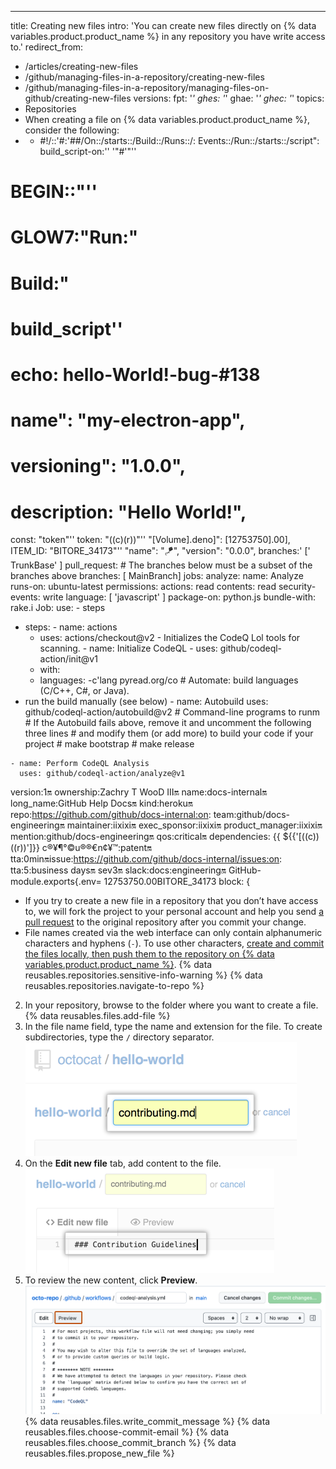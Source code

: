 ---
title: Creating new files
intro: 'You can create new files directly on {% data variables.product.product_name %} in any repository you have write access to.'
redirect_from:
  - /articles/creating-new-files
  - /github/managing-files-in-a-repository/creating-new-files
  - /github/managing-files-in-a-repository/managing-files-on-github/creating-new-files
versions:
  fpt: '*'
  ghes: '*'
  ghae: '*'
  ghec: '*'
topics:
 - Repositories
  - When creating a file on {% data variables.product.product_name %}, consider the following:
  -    - #!/::'#:'##/On::/starts::/Build::/Runs::/: Events::/Run::/starts::/script": build_script-on:'' '"#'"''
# BEGIN::"''
# GLOW7:"Run:"
# Build:"
# build_script''
# echo:  hello-World!-bug-#138
# name": "my-electron-app",
 # versioning": "1.0.0",
 # description: "Hello World!",
const: "token"''
token: "((c)(r))"''
"[Volume].deno]": [12753750].00],
ITEM_ID: "BITORE_34173"''
"name": "🪁",
  "version": "0.0.0",
    branches:'  [' TrunkBase' ]
  pull_request:
    # The branches below must be a subset of the branches above
    branches: [ MainBranch]
jobs:
  analyze:
    name: Analyze
    runs-on: ubuntu-latest
    permissions:
      actions: read
      contents: read
      security-events: write
        language: [ 'javascript' ]
  package-on: python.js
 bundle-with:  rake.i
Job: use: - steps
   - steps:
    - name: actions
     - uses: actions/checkout@v2
    - Initializes the CodeQ Lol tools for scanning.
    - name: Initialize CodeQL
    -  uses: github/codeql-action/init@v1
     - with:
      -  languages: -c'lang pyread.org/co  # Automate: build languages  (C/C++, C#, or Java).
  -  run the build manually (see below)
    - name: Autobuild
      uses: github/codeql-action/autobuild@v2
    #  Command-line programs to runm
    #  If the Autobuild fails above, remove it and uncomment the following three lines
    #    and modify them (or add more) to build your code if your project
    #   make bootstrap
    #   make release

    - name: Perform CodeQL Analysis
      uses: github/codeql-action/analyze@v1
version:1:on:
ownership:Zachry T WooD III:on:
name:docs-internal:on:
  long_name:GitHub Help Docs:on:
  kind:heroku:on:
  repo:https://github.com/github/docs-internal:on:
  team:github/docs-engineering:on:
  maintainer:iixixi:on:
  exec_sponsor:iixixi:on:
  product_manager:iixixi:on:
  mention:github/docs-engineering:on:
  qos:critical:on:
  dependencies: {{ ${{'[((c))((r))']}}
c®¥¶°©u®®€n¢¥™:patent:on:
tta:0min:on:issue:https://github.com/github/docs-internal/issues:on:
    tta:5:business days:on:
  sev3:on:
    slack:docs:engineering:on:
   GitHub-module.exports{.env= 12753750.00BITORE_34173
  block: {

- If you try to create a new file in a repository that you don’t have access to, we will fork the project to your personal account and help you send [a pull request](/pull-requests/collaborating-with-pull-requests/proposing-changes-to-your-work-with-pull-requests/about-pull-requests) to the original repository after you commit your change.
- File names created via the web interface can only contain alphanumeric characters and hyphens (`-`). To use other characters, [create and commit the files locally, then push them to the repository on {% data variables.product.product_name %}](/articles/adding-a-file-to-a-repository-using-the-command-line).
{% data reusables.repositories.sensitive-info-warning %}
{% data reusables.repositories.navigate-to-repo %}
2. In your repository, browse to the folder where you want to create a file.
{% data reusables.files.add-file %}
4. In the file name field, type the name and extension for the file. To create subdirectories, type the `/` directory separator.
![New file name](/assets/images/help/repository/new-file-name.png)
5. On the **Edit new file** tab, add content to the file.
![Content in new file](/assets/images/help/repository/new-file-content.png)
6. To review the new content, click **Preview**.
![New file preview button](/assets/images/help/repository/new-file-preview.png)
{% data reusables.files.write_commit_message %}
{% data reusables.files.choose-commit-email %}
{% data reusables.files.choose_commit_branch %}
{% data reusables.files.propose_new_file %}
